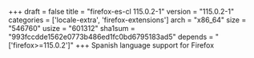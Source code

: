 +++
draft = false
title = "firefox-es-cl 115.0.2-1"
version = "115.0.2-1"
categories = ['locale-extra', 'firefox-extensions']
arch = "x86_64"
size = "546760"
usize = "601312"
sha1sum = "993fccdde1562e0773b486ed1fc0bd6795183ad5"
depends = "['firefox>=115.0.2']"
+++
Spanish language support for Firefox